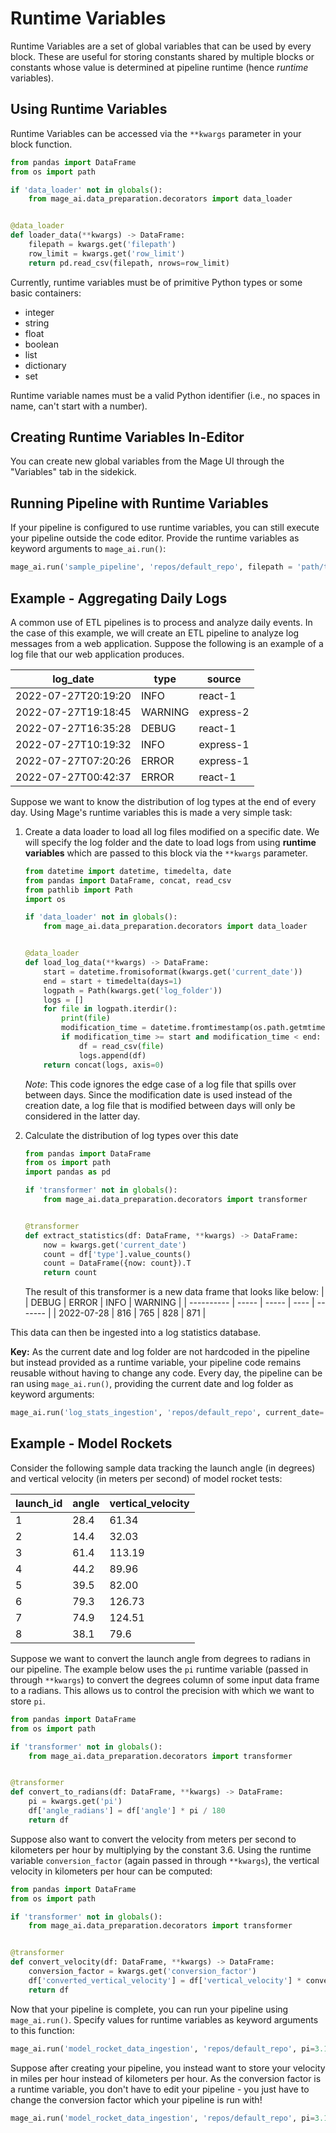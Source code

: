 # Runtime Variables
Runtime Variables are a set of global variables that can be used by every block. These are useful for storing constants shared by multiple blocks or constants whose value is determined at pipeline runtime (hence _runtime_ variables).

## Using Runtime Variables

Runtime Variables can be accessed via the `**kwargs` parameter in your block function.

```python
from pandas import DataFrame
from os import path

if 'data_loader' not in globals():
    from mage_ai.data_preparation.decorators import data_loader


@data_loader
def loader_data(**kwargs) -> DataFrame:
    filepath = kwargs.get('filepath')
    row_limit = kwargs.get('row_limit')
    return pd.read_csv(filepath, nrows=row_limit)
```

Currently, runtime variables must be of primitive Python types or some basic containers:
- integer
- string
- float
- boolean
- list
- dictionary
- set

Runtime variable names must be a valid Python identifier (i.e., no spaces in name, can't start with a number).

## Creating Runtime Variables In-Editor

You can create new global variables from the Mage UI through the "Variables" tab in the sidekick. 

## Running Pipeline with Runtime Variables

If your pipeline is configured to use runtime variables, you can still execute your pipeline outside the code editor. Provide the runtime variables as keyword arguments to `mage_ai.run()`:

```python
mage_ai.run('sample_pipeline', 'repos/default_repo', filepath = 'path/to/my/file.csv', row_limit=1000)
```

## Example - Aggregating Daily Logs
A common use of ETL pipelines is to process and analyze daily events. In the case of this example, we will create an ETL pipeline to analyze log messages from a web application. Suppose the following is an example of a log file that our web application produces.

| log_date            | type    | source    |
| ------------------- | ------- | --------- |
| 2022-07-27T20:19:20 | INFO    | react-1   |
| 2022-07-27T19:18:45 | WARNING | express-2 |
| 2022-07-27T16:35:28 | DEBUG   | react-1   |
| 2022-07-27T10:19:32 | INFO    | express-1 |
| 2022-07-27T07:20:26 | ERROR   | express-1 |
| 2022-07-27T00:42:37 | ERROR   | react-1   |

Suppose we want to know the distribution of log types at the end of every day. Using Mage's runtime variables this is made a very simple task:
1. Create a data loader to load all log files modified on a specific date. We will specify the log folder and the date to load logs from using **runtime variables** which are passed to this block via the `**kwargs` parameter.
    ```python
    from datetime import datetime, timedelta, date
    from pandas import DataFrame, concat, read_csv
    from pathlib import Path
    import os

    if 'data_loader' not in globals():
        from mage_ai.data_preparation.decorators import data_loader


    @data_loader
    def load_log_data(**kwargs) -> DataFrame:
        start = datetime.fromisoformat(kwargs.get('current_date'))
        end = start + timedelta(days=1)
        logpath = Path(kwargs.get('log_folder'))
        logs = []
        for file in logpath.iterdir():
            print(file)
            modification_time = datetime.fromtimestamp(os.path.getmtime(file))
            if modification_time >= start and modification_time < end:
                df = read_csv(file)
                logs.append(df)
        return concat(logs, axis=0)
    ```
    *Note*: This code ignores the edge case of a log file that spills over between days. Since the modification date is used instead of the creation date, a log file that is modified between days will only be considered in the latter day.
2. Calculate the distribution of log types over this date
    ```python
    from pandas import DataFrame
    from os import path
    import pandas as pd

    if 'transformer' not in globals():
        from mage_ai.data_preparation.decorators import transformer


    @transformer
    def extract_statistics(df: DataFrame, **kwargs) -> DataFrame:
        now = kwargs.get('current_date')
        count = df['type'].value_counts()
        count = DataFrame({now: count}).T
        return count
    ```

    The result of this transformer is a new data frame that looks like below:
    |            | DEBUG | ERROR | INFO | WARNING |
    | ---------- | ----- | ----- | ---- | ------- |
    | 2022-07-28 | 816   | 765   | 828  | 871     |

This data can then be ingested into a log statistics database.

**Key:** As the current date and log folder are not hardcoded in the pipeline but instead provided as a runtime variable, your pipeline code remains reusable without having to change any code. Every day, the pipeline can be ran using `mage_ai.run()`, providing the current date and log folder as keyword arguments:

```python
mage_ai.run('log_stats_ingestion', 'repos/default_repo', current_date='2022-07-29', log_folder='logs/webapp')
```

## Example - Model Rockets
Consider the following sample data tracking the launch angle (in degrees) and vertical velocity (in meters per second) of model rocket tests:

| launch_id | angle | vertical_velocity |
| --------- | ----- | ----------------- |
| 1         | 28.4  | 61.34             |
| 2         | 14.4  | 32.03             |
| 3         | 61.4  | 113.19            |
| 4         | 44.2  | 89.96             |
| 5         | 39.5  | 82.00             |
| 6         | 79.3  | 126.73            |
| 7         | 74.9  | 124.51            |
| 8         | 38.1  | 79.6              |


Suppose we want to convert the launch angle from degrees to radians in our pipeline. The example below uses the `pi` runtime variable (passed in through `**kwargs`) to convert the degrees column of some input data frame to a radians. This allows us to control the precision with which we want to store `pi`.

```python
from pandas import DataFrame
from os import path

if 'transformer' not in globals():
    from mage_ai.data_preparation.decorators import transformer


@transformer
def convert_to_radians(df: DataFrame, **kwargs) -> DataFrame:
    pi = kwargs.get('pi')
    df['angle_radians'] = df['angle'] * pi / 180
    return df
```

Suppose also want to convert the velocity from meters per second to kilometers per hour by multiplying by the constant 3.6. Using the runtime variable `conversion_factor` (again passed in through `**kwargs`), the vertical velocity in kilometers per hour can be computed:

```python
from pandas import DataFrame
from os import path

if 'transformer' not in globals():
    from mage_ai.data_preparation.decorators import transformer


@transformer
def convert_velocity(df: DataFrame, **kwargs) -> DataFrame:
    conversion_factor = kwargs.get('conversion_factor')
    df['converted_vertical_velocity'] = df['vertical_velocity'] * conversion_factor
    return df
```
Now that your pipeline is complete, you can run your pipeline using `mage_ai.run()`. Specify values for runtime variables as keyword arguments to this function:

```python
mage_ai.run('model_rocket_data_ingestion', 'repos/default_repo', pi=3.1415, conversion_factor=3.6)
```
Suppose after creating your pipeline, you instead want to store your velocity in miles per hour instead of kilometers per hour. As the conversion factor is a runtime variable, you don't have to edit your pipeline - you just have to change the conversion factor which your pipeline is run with!

```python
mage_ai.run('model_rocket_data_ingestion', 'repos/default_repo', pi=3.1415, conversion_factor=2.24)
```